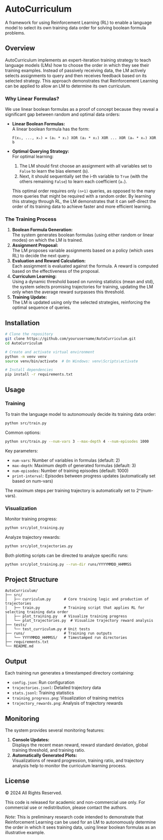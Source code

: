 # AutoCurriculum

A framework for using Reinforcement Learning (RL) to enable a language model to select its own training data order for solving boolean formula problems.

## Overview

AutoCurriculum implements an expert-iteration training strategy to teach language models (LMs) how to choose the order in which they see their training examples. Instead of passively receiving data, the LM actively selects assignments to query and then receives feedback based on its selected strategy. This approach demonstrates that Reinforcement Learning can be applied to allow an LM to determine its own curriculum.

### Why Linear Formulas?

We use linear boolean formulas as a proof of concept because they reveal a significant gap between random and optimal data orders:

- **Linear Boolean Formulas:**  
  A linear boolean formula has the form:
  ```
  F(x₁, ..., xₙ) = (a₁ * x₁) XOR (a₂ * x₂) XOR ... XOR (aₙ * xₙ) XOR b
  ```
- **Optimal Querying Strategy:**  
  For optimal learning:
  1. The LM should first choose an assignment with all variables set to `False` to learn the bias element (`b`).
  2. Next, it should sequentially set the i-th variable to `True` (with the others remaining `False`) to learn each coefficient (`aᵢ`).

  This optimal order requires only `(n+1)` queries, as opposed to the many more queries that might be required with a random order. By learning this strategy through RL, the LM demonstrates that it can self-direct the order of its training data to achieve faster and more efficient learning.

### The Training Process

1. **Boolean Formula Generation:**  
   The system generates boolean formulas (using either random or linear modes) on which the LM is trained.
2. **Assignment Proposal:**  
   The LM proposes variable assignments based on a policy (which uses RL) to decide the next query.
3. **Evaluation and Reward Calculation:**  
   Each assignment is evaluated against the formula. A reward is computed based on the effectiveness of the proposal.
4. **Curriculum Learning:**  
   Using a dynamic threshold based on running statistics (mean and std), the system selects promising trajectories for training, updating the LM only when the average reward surpasses this threshold.
5. **Training Update:**  
   The LM is updated using only the selected strategies, reinforcing the optimal sequence of queries.

## Installation

```bash
# Clone the repository
git clone https://github.com/yourusername/AutoCurriculum.git
cd AutoCurriculum

# Create and activate virtual environment
python -m venv venv
source venv/bin/activate  # On Windows: venv\Scripts\activate

# Install dependencies
pip install -r requirements.txt
```

## Usage

### Training

To train the language model to autonomously decide its training data order:
```bash
python src/train.py
```

Common options:
```bash
python src/train.py --num-vars 3 --max-depth 4 --num-episodes 1000
```

Key parameters:
- `num-vars`: Number of variables in formulas (default: 2)
- `max-depth`: Maximum depth of generated formulas (default: 3)
- `num-episodes`: Number of training episodes (default: 1000)
- `print-interval`: Episodes between progress updates (automatically set based on num-vars)

The maximum steps per training trajectory is automatically set to 2^(num-vars).

### Visualization

Monitor training progress:
```bash
python src/plot_training.py
```

Analyze trajectory rewards:
```bash
python src/plot_trajectories.py
```

Both plotting scripts can be directed to analyze specific runs:
```bash
python src/plot_training.py --run-dir runs/YYYYMMDD_HHMMSS
```

## Project Structure

```
AutoCurriculum/
├── src/
│   ├── curriculum.py      # Core training logic and production of trajectories
│   ├── train.py           # Training script that applies RL for selecting training data order
│   ├── plot_training.py   # Visualize training progress
│   └── plot_trajectories.py  # Visualize trajectory reward analysis
├── tests/
│   └── test_curriculum.py # Unit tests
├── runs/                  # Training run outputs
│   └── YYYYMMDD_HHMMSS/   # Timestamped run directories
├── requirements.txt
└── README.md
```

## Output

Each training run generates a timestamped directory containing:
- `config.json`: Run configuration
- `trajectories.jsonl`: Detailed trajectory data
- `stats.jsonl`: Training statistics
- `training_progress.png`: Visualization of training metrics
- `trajectory_rewards.png`: Analysis of trajectory rewards

## Monitoring

The system provides several monitoring features:
1. **Console Updates:**  
   Displays the recent mean reward, reward standard deviation, global training threshold, and training ratio.
2. **Automatically Generated Plots:**  
   Visualizations of reward progression, training ratio, and trajectory analysis help to monitor the curriculum learning process.

## License

© 2024 All Rights Reserved.

This code is released for academic and non-commercial use only. For commercial use or redistribution, please contact the authors.

*Note:* This is preliminary research code intended to demonstrate that Reinforcement Learning can be used for an LM to autonomously determine the order in which it sees training data, using linear boolean formulas as an illustrative example.